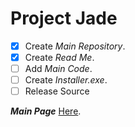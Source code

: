 # Project Jade
- [x] Create *Main Repository*.
- [x] Create *Read Me*.
- [ ] Add *Main Code*.
- [ ] Create *Installer.exe*.
- [ ] Release Source

***Main Page*** [Here](http://project-jade.unaux.com/).
